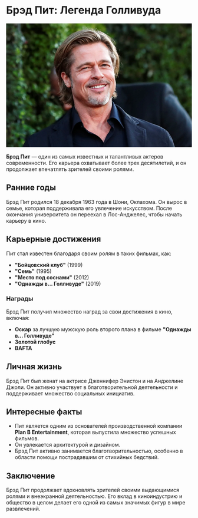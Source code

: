 # Брэд Пит: Легенда Голливуда

![Брэд Пит](img/wr-960.webp)

**Брэд Пит** — один из самых известных и талантливых актеров современности. Его карьера охватывает более трех десятилетий, и он продолжает впечатлять зрителей своими ролями.

## Ранние годы

Брэд Пит родился 18 декабря 1963 года в Шони, Оклахома. Он вырос в семье, которая поддерживала его увлечение искусством. После окончания университета он переехал в Лос-Анджелес, чтобы начать карьеру в кино.

## Карьерные достижения

Пит стал известен благодаря своим ролям в таких фильмах, как:
- **"Бойцовский клуб"** (1999)
- **"Семь"** (1995)
- **"Место под соснами"** (2012)
- **"Однажды в... Голливуде"** (2019)

### Награды

Брэд Пит получил множество наград за свои достижения в кино, включая:
- **Оскар** за лучшую мужскую роль второго плана в фильме **"Однажды в... Голливуде"**
- **Золотой глобус**
- **BAFTA**

## Личная жизнь

Брэд Пит был женат на актрисе Дженнифер Энистон и на Анджелине Джоли. Он активно участвует в благотворительной деятельности и поддерживает множество социальных инициатив.

## Интересные факты

- Пит является одним из основателей производственной компании **Plan B Entertainment**, которая выпустила множество успешных фильмов.
- Он увлекается архитектурой и дизайном.
- Брэд Пит активно занимается благотворительностью, особенно в области помощи пострадавшим от стихийных бедствий.

## Заключение

Брэд Пит продолжает вдохновлять зрителей своими выдающимися ролями и внеэкранной деятельностью. Его вклад в киноиндустрию и общество в целом делает его одной из самых значимых фигур в мире развлечений.
